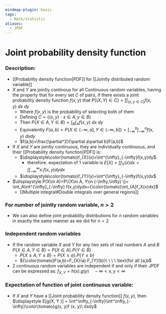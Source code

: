 ```yaml
---
mindmap-plugin: basic
tags:
  - Math/statistic
aliases:
  - JPDF
---
```

# Joint probability density function
### Description:
- [[Probability density function|PDF]] for [[Jointly distributed random variable]]
- $X$ and $Y$ are jointly continous for all Continuous random variables, having the property that for every set $C$ of pairs, if there exists a joint probability density function $f(x,y)$ that $P\{(X,Y)\in C\}=\int\int_{(x,y\in C)} f(x,y)\ dx\ dy$
	- Where $f(x,y)$ is the probability of selecting both of them
	- Defining $C=\{(x,y): x\in A, y\in B\}$
	- Then $P\{ X\in A, Y\in B\}=\int_{B}\int_{A}f(x,y)\ dx\ dy$
	- Equivalently $F(a,b)=P\{ X\in (-\infty,a], Y\in (-\infty,b]\}=\int^{b}_{-\infty}\int^{a}_{-\infty}f(x,y)\ dxdy$
	- $f(a,b)=\frac{\partial^2}{\partial a\partial b}F(a,b)$
- If $X$ and $Y$ are jointly continuous, they are individually continuous, and their [[Probability density function|PDF]] is:
	- $\displaystyle\color{tomato}f_{X}(x)=\int^{\infty}_{-\infty}f(x,y)dy$
		- therefore. expectation of 1 variable is $\displaystyle E[X]=\int f_{X}(x)dx=\int\int^{\infty}_{-\infty}x.f(x,y)dydx$
	- $\displaystyle\color{tomato}f_{Y}(y)=\int^{\infty}_{-\infty}f(x,y)dx$
- $\displaystyle P(X\in A)=P\{X\in A, Y\in (-\infty,\infty) \}= \int_A\int^{\infty}_{-\infty} f(x,y)dydx={\color{tomato}\int_{A}f_X(x)dx}$
	- [[Multiple integral#Double integrals over general regions]]

### For number of jointly random variable, $n>2$
- We can also define joint probability distributions for $n$ random variables in exactly the same manner as we did for $n=2$
<!--ID: 1708098044106-->

### Independent random variables
- If the random variable $X$ and $Y$ for any two sets of real numbers $A$ and $B$ $P\{ X\in A, Y\in B\}=P\{X\in A\}. P\{Y\in B\}$
	- $P\{X\le A, Y\le B\}=P\{X\le a\}.P\{Y\le b\}$
	- ${\color{tomato}F(a,b)=F_{X}(a).F_{Y}(b)}\ \ \ \ \text{for all }a,b$
- 2 continuous random variables are independent if and only if their JPDF can be expressed as: $f_{X,Y}=h(x).g(y) \ \ \ \ -\infty<x,y<\infty$
<!--ID: 1708098044110-->

### Expectation of function of joint continuous variable:
- If $X$ and $Y$ have a [[Joint probability density function]] $f (x, y)$, then $\displaystyle E[g(X, Y )] = \int^\infty_{-\infty}\int^\infty_{-\infty}\color{tomato}g(x, y)f (x, y)\ dxdy$
<!--ID: 1708098044113-->
